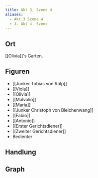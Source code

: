 ```yaml
---
title: Akt 3, Szene 4
aliases:
  - Akt 3 Szene 4
  - 3. Akt 4. Szene
---
```

## Ort
[[Olivia]]'s Garten.

## Figuren
- [[Junker Tobias von Rülp]]
- [[Viola]]
- [[Olivia]]
- [[Malvolio]]
- [[Maria]]
- [[Junker Christoph von Bleichenwang]]
- [[Fabio]]
- [[Antonio]]
- [[Erster Gerichtsdiener]]
- [[Zweiter Gerichtsdiener]]
- Bedienter

## Handlung

## Graph
<iframe id="graphiframe" width=100% height=550 style="border: 0"></iframe>

<script>
var iframe = document.getElementById('graphiframe');
iframe.src = 'https://catchears.github.io/was-ihr-wollt-graphs/act-3/act-3-scene-4-' + document.documentElement.getAttribute('saved-theme');
</script>
